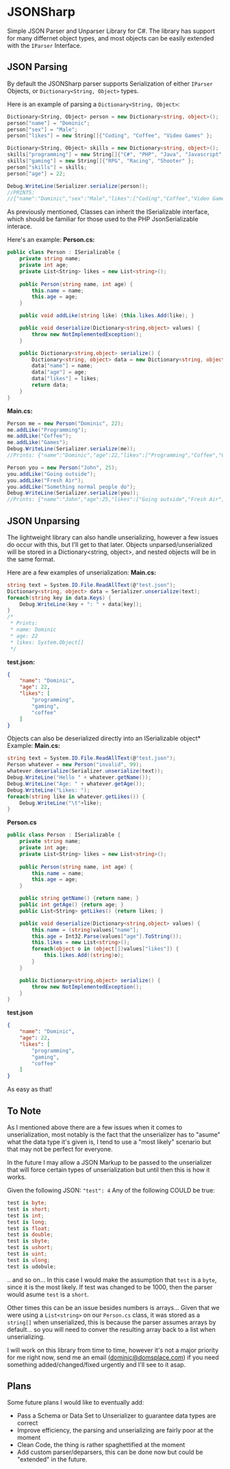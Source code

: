 # JSONSharp
Simple JSON Parser and Unparser Library for C#. The library has support for many differnet object types, and most objects can be easily extended with the `IParser` Interface.

## JSON Parsing
By default the JSONSharp parser supports Serialization of either `IParser` Objects, or `Dictionary<String, Object>` types.

Here is an example of parsing a `Dictionary<String, Object>`:
```CS
Dictionary<String, Object> person = new Dictionary<string, object>();
person["name"] = "Dominic";
person["sex"] = "Male";
person["likes"] = new String[]{"Coding", "Coffee", "Video Games" };

Dictionary<String, Object> skills = new Dictionary<string, object>();
skills["programming"] = new String[]{"C#", "PHP", "Java", "Javascript", "HTML" };
skills["gaming"] = new String[]{"RPG", "Racing", "Shooter" };
person["skills"] = skills;
person["age"] = 22;

Debug.WriteLine(Serializer.serialize(person));
//PRINTS:
//{"name":"Dominic","sex":"Male","likes":["Coding","Coffee","Video Games"],"skills":{"programming":["C#","PHP","Java","Javascript","HTML"],"gaming":["RPG","Racing","Shooter"]},"age":22}
```

As previously mentioned, Classes can inherit the ISerializable interface, which should be familiar for those used to the PHP JsonSerializable interace.

Here's an example:
**Person.cs:**
```CS
public class Person : ISerializable {
    private string name;
    private int age;
    private List<String> likes = new List<string>();
    
    public Person(string name, int age) {
        this.name = name;
        this.age = age;
    }

    public void addLike(string like) {this.likes.Add(like); }

    public void deserialize(Dictionary<string,object> values) {
        throw new NotImplementedException();
    }

    public Dictionary<string,object> serialize() {
        Dictionary<string, object> data = new Dictionary<string, object>();
        data["name"] = name;
        data["age"] = age;
        data["likes"] = likes;
        return data;
    }
}
```

**Main.cs:**
```CS
Person me = new Person("Dominic", 22);
me.addLike("Programming");
me.addLike("Coffee");
me.addLike("Games");
Debug.WriteLine(Serializer.serialize(me));
//Prints: {"name":"Dominic","age":22,"likes":["Programming","Coffee","Games"]}

Person you = new Person("John", 25);
you.addLike("Going outside");
you.addLike("Fresh Air");
you.addLike("Something normal people do");
Debug.WriteLine(Serializer.serialize(you));
//Prints: {"name":"John","age":25,"likes":["Going outside","Fresh Air","Something normal people do"]}
```


## JSON Unparsing
The lightweight library can also handle unserializing, however a few issues do occur with this, but I'll get to that later.
Objects unparsed/unserialized will be stored in a Dictionary<string, object>, and nested objects will be in the same format.

Here are a few examples of unserialization:
**Main.cs:**
```CS
string text = System.IO.File.ReadAllText(@"test.json");
Dictionary<string, object> data = Serializer.unserialize(text);
foreach(string key in data.Keys) {
    Debug.WriteLine(key + ": " + data[key]);
}
/*
 * Prints:
 * name: Dominic
 * age: 22
 * likes: System.Object[]
 */
```

**test.json:**
```JSON
{
    "name": "Dominic",
    "age": 22,
    "likes": [
        "programming",
        "gaming", 
        "coffee"
    ]
}
```

Objects can also be deserialized directly into an ISerializable object*
Example:
**Main.cs:**
```CS
string text = System.IO.File.ReadAllText(@"test.json");
Person whatever = new Person("invalid", 99);
whatever.deserialize(Serializer.unserialize(text));
Debug.WriteLine("Hello " + whatever.getName());
Debug.WriteLine("Age: " + whatever.getAge());
Debug.WriteLine("Likes: ");
foreach(string like in whatever.getLikes()) {
    Debug.WriteLine("\t"+like);
}
```

**Person.cs**
```CS
public class Person : ISerializable {
    private string name;
    private int age;
    private List<String> likes = new List<string>();
    
    public Person(string name, int age) {
        this.name = name;
        this.age = age;
    }

    public string getName() {return name; }
    public int getAge() {return age; }
    public List<String> getLikes() {return likes; }

    public void deserialize(Dictionary<string,object> values) {
        this.name = (string)values["name"];
        this.age = Int32.Parse(values["age"].ToString());
        this.likes = new List<string>();
        foreach(object o in (object[])values["likes"]) {
            this.likes.Add((string)o);
        }
    }

    public Dictionary<string,object> serialize() {
        throw new NotImplementedException();
    }
}
```

**test.json**
```json
{
    "name": "Dominic",
    "age": 22,
    "likes": [
        "programming",
        "gaming", 
        "coffee"
    ]
}
```

As easy as that!

## To Note
As I mentioned above there are a few issues when it comes to unserialization, most notably is the fact that the unserializer has to "asume" what the data type it's given is, I tend to use a "most likely" scenario but that may not be perfect for everyone.

In the future I may allow a JSON Markup to be passed to the unserializer that will force certain types of unserialization but until then this is how it works.


Given the following JSON:
`"test": 4`
Any of the following COULD be true:
```CS
test is byte;
test is short;
test is int;
test is long;
test is float;
test is double;
test is sbyte;
test is ushort;
test is uint;
test is ulong;
test is udobule;
```
.. and so on...
In this case I would make the assumption that `test` is a `byte`, since it is the most likely.
If test was changed to be 1000, then the parser would asume `test` is a `short`.

Other times this can be an issue besides numbers is arrays...
Given that we were using a `List<string>` on our `Person.cs` class, it was stored as a `string[]` when unserialized, this is because the parser assumes arrays by default... so you will need to conver the resulting array back to a list when unserializing.


I will work on this library from time to time, however it's not a major priority for me right now, send me an email (dominic@domsplace.com) if you need something added/changed/fixed urgently and I'll see to it asap.

## Plans
Some future plans I would like to eventually add:
 * Pass a Schema or Data Set to Unserializer to guarantee data types are correct
 * Improve efficiency, the parsing and unserializing are fairly poor at the moment
 * Clean Code, the thing is rather spaghettified at the moment
 * Add custom parser/deparsers, this can be done now but could be "extended" in the future.


 
